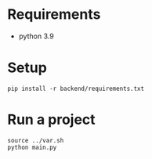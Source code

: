 # Requirements
- python 3.9

# Setup
```shell
pip install -r backend/requirements.txt
```

# Run a project
```shell
source ../var.sh
python main.py
```